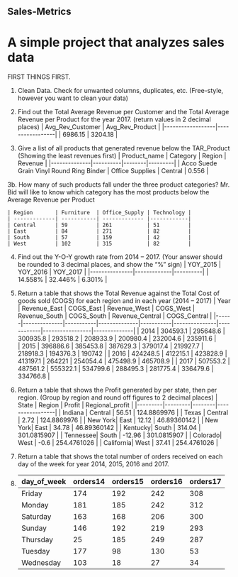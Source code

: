 ## Sales-Metrics

# A simple project that analyzes sales data 
 
 FIRST THINGS FIRST. 
1.	Clean Data. Check for unwanted columns, duplicates, etc. (Free-style, however you want to clean your data)

2.	Find out the Total Average Revenue per Customer and the Total Average Revenue per Product for the year 2017. (return values in 2 decimal places)
  	| Avg_Rev_Customer | Avg_Rev_Product |
    |------------------|-----------------|
    | 6986.15          | 3204.18         |

3.	Give a list of all products that generated revenue below the TAR_Product (Showing the least revenues first)
    | Product_name | Category | Region | Revenue |
    |--------------|----------|--------|---------|
    | Acco Suede Grain Vinyl Round Ring Binder | Office Supplies | Central | 0.556 |

3b.	How many of such products fall under the three product categories? Mr. Bid will like to know which category has the most products below the Average Revenue per Product

    | Region       | Furniture  | Office_Supply | Technology |
    | -------------| -----------| ------------- |------------|
    | Central      | 59         | 261           | 51         |
    | East         | 84         | 271           | 82         |
    | South        | 57         | 159           | 42         |
    | West         | 102        | 315           | 82         |

4.	Find out the Y-O-Y growth rate from 2014 – 2017. (Your answer should be rounded to 3 decimal places, and show the “%” sign)
    | YOY_2015      | YOY_2016    | YOY_2017 |
    |---------------|-------------|----------| 
    | 14.558%       | 32.446%     | 6.301%   |  

5.	Return a table that shows the Total Revenue against the Total Cost of goods sold (COGS) for each region and in each year (2014 – 2017)
    | Year | Revenue_East | COGS_East | Revenue_West | COGS_West | Revenue_South | COGS_South | Revenue_Central | COGS_Central |
    |------|--------------|-----------|--------------|-----------|---------------|------------|-----------------|--------------|
    | 2014 | 304593.1	    | 295648.6	| 300935.8	   | 293518.2	 | 208933.9	     | 200980.4	  | 232004.6	      | 235911.6     |          
    | 2015 | 396886.6	    | 385453.8	| 387629.3	   | 379017.4  | 219927.7	     | 218918.3	  | 194376.3	      | 190742       |
    | 2016 | 424248.5	    | 412215.1	| 423828.9	   | 413197.1	 | 264221	       | 254054.4	  | 475498.9	      | 465708.9     |
    | 2017 | 507553.2	    | 487561.2	| 555322.1	   | 534799.6	 | 288495.3	     | 281775.4	  | 336479.6	      | 334766.8     |
        
6.	Return a table that shows the Profit generated by per state, then per region. (Group by region and round off figures to 2 decimal places)
    | State	  | Region  | Profit | Regional_profit |
    |---------|---------|--------|-----------------|
    | Indiana	| Central | 56.51	 | 124.8869976     |
    | Texas 	| Central | 2.72	 | 124.8869976     |
    | New York|	East	  | 12.12	 | 46.89360142     |
    | New York|	East	  | 34.78	 | 46.89360142     |
    | Kentucky|	South	  | 314.04 | 301.0815907     |
    | Tennessee| South	| -12.96 | 301.0815907     |
    | Colorado| West	  | -0.6	 | 254.4761026     |
    | California|	West	| 37.41	 | 254.4761026     |

7.	Return a table that shows the total number of orders received on each day of the week for year 2014, 2015, 2016 and 2017.
8.	
   | day_of_week | orders14 |   orders15  |  orders16 | orders17   |
   |------------ |----------| ----------- |-----------| -----------|
   | Friday      |    174   |     192     |     242   |      308   |
   | Monday      |    181   |     185     |     242   |      312   |
   | Saturday    |    163   |     168     |     206   |      300   |
   | Sunday      |    146   |     192     |     219   |      293   |
   | Thursday    |    25    |     185     |     249   |      287   |
   | Tuesday     |    177   |     98      |     130   |       53   |
   | Wednesday   |    103   |     18      |     27    |       34   |

